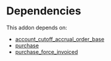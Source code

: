 # Dependencies

This addon depends on:

- [account_cutoff_accrual_order_base](https://github.com/bringout/oca-technical)
- [purchase](https://github.com/bringout/oca-ocb-core/tree/5d1ce43101a4d83b4ac660942e4a7a462823262f/odoo-bringout-oca-ocb-purchase)
- [purchase_force_invoiced](https://github.com/bringout/oca-workflow-process)
